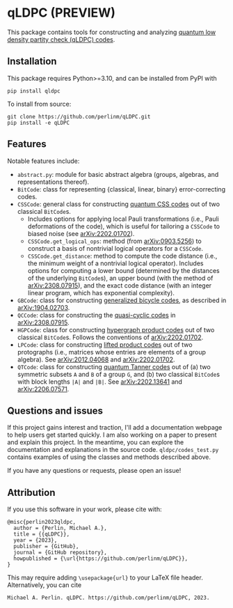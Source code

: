 # qLDPC (PREVIEW)

This package contains tools for constructing and analyzing [quantum low density partity check (qLDPC) codes](https://errorcorrectionzoo.org/c/qldpc).

## Installation

This package requires Python>=3.10, and can be installed from PyPI with
```
pip install qldpc
```
To install from source:
```
git clone https://github.com/perlinm/qLDPC.git
pip install -e qLDPC
```

## Features

Notable features include:
- `abstract.py`: module for basic abstract algebra (groups, algebras, and representations thereof).
- `BitCode`: class for representing {classical, linear, binary} error-correcting codes.
- `CSSCode`: general class for constructing [quantum CSS codes](https://errorcorrectionzoo.org/c/css) out of two classical `BitCode`s.
  - Includes options for applying local Pauli transformations (i.e., Pauli deformations of the code), which is useful for tailoring a `CSSCode` to biased noise (see [arXiv:2202.01702](https://arxiv.org/abs/2202.01702)).
  - `CSSCode.get_logical_ops`: method (from [arXiv:0903.5256](https://arxiv.org/abs/0903.5256)) to construct a basis of nontrivial logical operators for a `CSSCode`.
  - `CSSCode.get_distance`: method to compute the code distance (i.e., the minimum weight of a nontrivial logical operator).  Includes options for computing a lower bound (determined by the distances of the underlying `BitCode`s), an upper bound (with the method of [arXiv:2308.07915](https://arxiv.org/abs/2308.07915)), and the exact code distance (with an integer linear program, which has exponential complexity).
- `GBCode`: class for constructing [generalized bicycle codes](https://errorcorrectionzoo.org/c/generalized_bicycle), as described in [arXiv:1904.02703](https://arxiv.org/abs/1904.02703).
- `QCCode`: class for constructing the [quasi-cyclic codes](https://errorcorrectionzoo.org/c/quantum_quasi_cyclic) in [arXiv:2308.07915](https://arxiv.org/abs/2308.07915).
- `HGPCode`: class for constructing [hypergraph product codes](https://errorcorrectionzoo.org/c/hypergraph_product) out of two classical `BitCode`s.  Follows the conventions of [arXiv:2202.01702](https://arxiv.org/abs/2202.01702).
- `LPCode`: class for constructing [lifted product codes](https://errorcorrectionzoo.org/c/lifted_product) out of two protographs (i.e., matrices whose entries are elements of a group algebra).  See [arXiv:2012.04068](https://arxiv.org/abs/2012.04068) and [arXiv:2202.01702](https://arxiv.org/abs/2202.01702).
- `QTCode`: class for constructing [quantum Tanner codes](https://errorcorrectionzoo.org/c/quantum_tanner) out of (a) two symmetric subsets `A` and `B` of a group `G`, and (b) two classical `BitCode`s with block lengths `|A|` and `|B|`.  See [arXiv:2202.13641](https://arxiv.org/abs/2202.13641) and [arXiv:2206.07571](https://arxiv.org/abs/2206.07571).

## Questions and issues

If this project gains interest and traction, I'll add a documentation webpage to help users get started quickly.  I am also working on a paper to present and explain this project.  In the meantime, you can explore the documentation and explanations in the source code.  `qldpc/codes_test.py` contains examples of using the classes and methods described above.

If you have any questions or requests, please open an issue!

## Attribution

If you use this software in your work, please cite with:
```
@misc{perlin2023qldpc,
  author = {Perlin, Michael A.},
  title = {{qLDPC}},
  year = {2023},
  publisher = {GitHub},
  journal = {GitHub repository},
  howpublished = {\url{https://github.com/perlinm/qLDPC}},
}
```
This may require adding `\usepackage{url}` to your LaTeX file header.  Alternatively, you can cite
```
Michael A. Perlin. qLDPC. https://github.com/perlinm/qLDPC, 2023.
```
